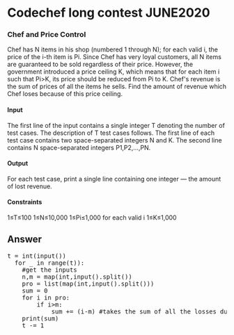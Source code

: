 # Codechef long contest JUNE2020
### Chef and Price Control

Chef has N items in his shop (numbered 1 through N); for each valid i, the price of the i-th item is Pi. Since Chef has very loyal customers, all N items are guaranteed to be sold regardless of their price.
However, the government introduced a price ceiling K, which means that for each item i such that Pi>K, its price should be reduced from Pi to K.
Chef's revenue is the sum of prices of all the items he sells. Find the amount of revenue which Chef loses because of this price ceiling.

#### Input
The first line of the input contains a single integer T denoting the number of test cases. The description of T test cases follows.
The first line of each test case contains two space-separated integers N and K.
The second line contains N space-separated integers P1,P2,…,PN.

#### Output

For each test case, print a single line containing one integer ― the amount of lost revenue.

#### Constraints
1≤T≤100
1≤N≤10,000
1≤Pi≤1,000 for each valid i
1≤K≤1,000

## Answer
  <pre>t = int(input())
  for _ in range(t)):
    #get the inputs
    n,m = map(int,input().split())
    pro = list(map(int,input().split()))
    sum = 0
    for i in pro:
        if i>m:
            sum += (i-m) #takes the sum of all the losses due to price ceiling
    print(sum)
    t -= 1 </pre>
